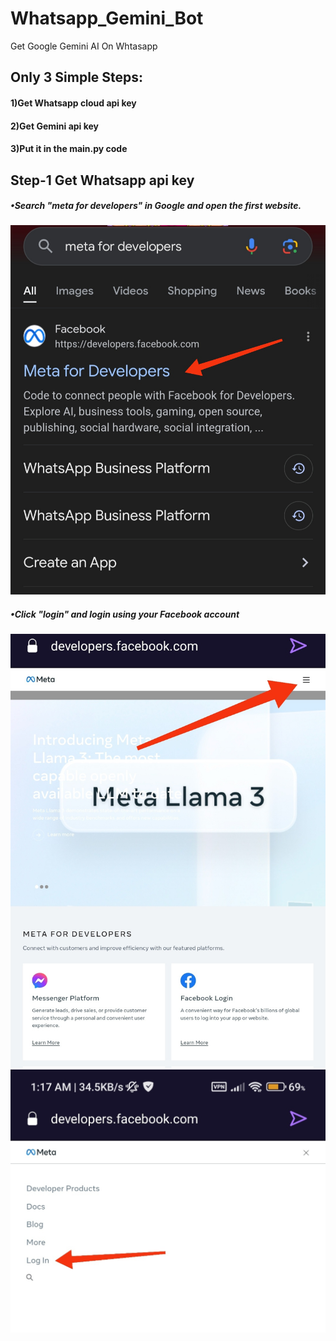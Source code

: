 # Whatsapp_Gemini_Bot
Get Google Gemini AI On Whtasapp

## Only 3 Simple Steps:

#### 1)Get Whatsapp cloud api key
#### 2)Get Gemini api key
#### 3)Put it in the main.py code


## Step-1 Get Whatsapp api key

##### •Search "meta for developers" in Google and open the first website.
![meta_frontpage](images/meta_front.jpg)

##### •Click "login" and login using your Facebook account 
![meta_login1](images/meta_login1.jpg)
![meta_login2](images/meta_login2.jpg)